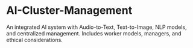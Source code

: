 # AI-Cluster-Management
An integrated AI system with Audio-to-Text, Text-to-Image, NLP models, and centralized management. Includes worker models, managers, and ethical considerations.
